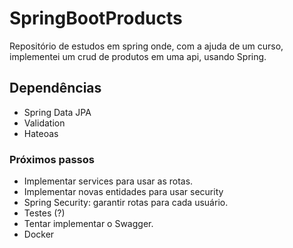 # SpringBootProducts

Repositório de estudos em spring onde, com a ajuda de um curso, implementei um crud de produtos em uma api, usando Spring. 

## Dependências

- Spring Data JPA
- Validation
- Hateoas

### Próximos passos 

- Implementar services para usar as rotas. 
- Implementar novas entidades para usar security
- Spring Security: garantir rotas para cada usuário.
- Testes (?)
- Tentar implementar o Swagger. 
- Docker
    